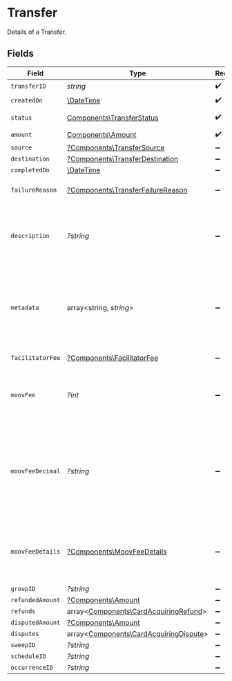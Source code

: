 # Transfer

Details of a Transfer.


## Fields

| Field                                                                                                        | Type                                                                                                         | Required                                                                                                     | Description                                                                                                  | Example                                                                                                      |
| ------------------------------------------------------------------------------------------------------------ | ------------------------------------------------------------------------------------------------------------ | ------------------------------------------------------------------------------------------------------------ | ------------------------------------------------------------------------------------------------------------ | ------------------------------------------------------------------------------------------------------------ |
| `transferID`                                                                                                 | *string*                                                                                                     | :heavy_check_mark:                                                                                           | N/A                                                                                                          |                                                                                                              |
| `createdOn`                                                                                                  | [\DateTime](https://www.php.net/manual/en/class.datetime.php)                                                | :heavy_check_mark:                                                                                           | N/A                                                                                                          |                                                                                                              |
| `status`                                                                                                     | [Components\TransferStatus](../../Models/Components/TransferStatus.md)                                       | :heavy_check_mark:                                                                                           | Status of a transfer.                                                                                        |                                                                                                              |
| `amount`                                                                                                     | [Components\Amount](../../Models/Components/Amount.md)                                                       | :heavy_check_mark:                                                                                           | N/A                                                                                                          |                                                                                                              |
| `source`                                                                                                     | [?Components\TransferSource](../../Models/Components/TransferSource.md)                                      | :heavy_minus_sign:                                                                                           | N/A                                                                                                          |                                                                                                              |
| `destination`                                                                                                | [?Components\TransferDestination](../../Models/Components/TransferDestination.md)                            | :heavy_minus_sign:                                                                                           | N/A                                                                                                          |                                                                                                              |
| `completedOn`                                                                                                | [\DateTime](https://www.php.net/manual/en/class.datetime.php)                                                | :heavy_minus_sign:                                                                                           | N/A                                                                                                          |                                                                                                              |
| `failureReason`                                                                                              | [?Components\TransferFailureReason](../../Models/Components/TransferFailureReason.md)                        | :heavy_minus_sign:                                                                                           | Reason for a transfer's failure.                                                                             |                                                                                                              |
| `description`                                                                                                | *?string*                                                                                                    | :heavy_minus_sign:                                                                                           | An optional description of the transfer for your own internal use.                                           | Pay Instructor for May 15 Class                                                                              |
| `metadata`                                                                                                   | array<string, *string*>                                                                                      | :heavy_minus_sign:                                                                                           | Free-form key-value pair list. Useful for storing information that is not captured elsewhere.                | {<br/>"optional": "metadata"<br/>}                                                                           |
| `facilitatorFee`                                                                                             | [?Components\FacilitatorFee](../../Models/Components/FacilitatorFee.md)                                      | :heavy_minus_sign:                                                                                           | Total or markup fee.                                                                                         |                                                                                                              |
| `moovFee`                                                                                                    | *?int*                                                                                                       | :heavy_minus_sign:                                                                                           | Fees charged to your platform account for transfers.                                                         |                                                                                                              |
| `moovFeeDecimal`                                                                                             | *?string*                                                                                                    | :heavy_minus_sign:                                                                                           | Same as `moovFee`, but a decimal-formatted numerical string that represents up to 9 decimal place precision. |                                                                                                              |
| `moovFeeDetails`                                                                                             | [?Components\MoovFeeDetails](../../Models/Components/MoovFeeDetails.md)                                      | :heavy_minus_sign:                                                                                           | Processing and pass-through costs that add up to the moovFee.                                                |                                                                                                              |
| `groupID`                                                                                                    | *?string*                                                                                                    | :heavy_minus_sign:                                                                                           | N/A                                                                                                          |                                                                                                              |
| `refundedAmount`                                                                                             | [?Components\Amount](../../Models/Components/Amount.md)                                                      | :heavy_minus_sign:                                                                                           | N/A                                                                                                          |                                                                                                              |
| `refunds`                                                                                                    | array<[Components\CardAcquiringRefund](../../Models/Components/CardAcquiringRefund.md)>                      | :heavy_minus_sign:                                                                                           | N/A                                                                                                          |                                                                                                              |
| `disputedAmount`                                                                                             | [?Components\Amount](../../Models/Components/Amount.md)                                                      | :heavy_minus_sign:                                                                                           | N/A                                                                                                          |                                                                                                              |
| `disputes`                                                                                                   | array<[Components\CardAcquiringDispute](../../Models/Components/CardAcquiringDispute.md)>                    | :heavy_minus_sign:                                                                                           | N/A                                                                                                          |                                                                                                              |
| `sweepID`                                                                                                    | *?string*                                                                                                    | :heavy_minus_sign:                                                                                           | N/A                                                                                                          |                                                                                                              |
| `scheduleID`                                                                                                 | *?string*                                                                                                    | :heavy_minus_sign:                                                                                           | N/A                                                                                                          |                                                                                                              |
| `occurrenceID`                                                                                               | *?string*                                                                                                    | :heavy_minus_sign:                                                                                           | N/A                                                                                                          |                                                                                                              |